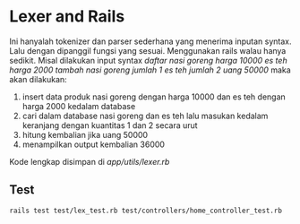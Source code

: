 # Lexer and Rails

Ini hanyalah tokenizer dan parser sederhana yang menerima inputan syntax. Lalu dengan dipanggil fungsi yang sesuai. Menggunakan rails walau hanya sedikit. Misal dilakukan input syntax *daftar nasi goreng harga 10000 es teh harga 2000 tambah nasi goreng jumlah 1 es teh jumlah 2 uang 50000* maka akan dilakukan:

1. insert data produk nasi goreng dengan harga 10000 dan es teh dengan harga 2000 kedalam database
2. cari dalam database nasi goreng dan es teh lalu masukan kedalam keranjang dengan kuantitas 1 dan 2 secara urut
3. hitung kembalian jika uang 50000
4. menampilkan output kembalian 36000

Kode lengkap disimpan di *app/utils/lexer.rb*

## Test
    rails test test/lex_test.rb test/controllers/home_controller_test.rb
